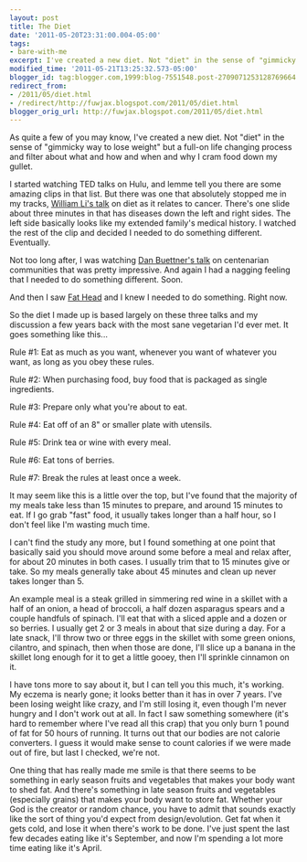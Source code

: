```yaml
---
layout: post
title: The Diet
date: '2011-05-20T23:31:00.004-05:00'
tags: 
- bare-with-me
excerpt: I've created a new diet. Not "diet" in the sense of "gimmicky way to lose weight" but a full-on life changing process around eating.
modified_time: '2011-05-21T13:25:32.573-05:00'
blogger_id: tag:blogger.com,1999:blog-7551548.post-2709071253128769664
redirect_from: 
- /2011/05/diet.html
- /redirect/http://fuwjax.blogspot.com/2011/05/diet.html
blogger_orig_url: http://fuwjax.blogspot.com/2011/05/diet.html
---
```


As quite a few of you may know, I've created a new diet. Not "diet" in the sense of "gimmicky way to lose weight" but a full-on life changing process and filter about what and how and when and why I cram food down my gullet. 

I started watching TED talks on Hulu, and lemme tell you there are some amazing clips in that list. But there was one that absolutely stopped me in my tracks, [William Li's talk](http://www.hulu.com/watch/219298/tedtalks-william-li-can-we-eat-to-starve-cancer) on diet as it relates to cancer. There's one slide about three minutes in that has diseases down the left and right sides. The left side basically looks like my extended family's medical history. I watched the rest of the clip and decided I needed to do something different. Eventually.

Not too long after, I was watching [Dan Buettner's talk](http://www.hulu.com/watch/219290/tedtalks-dan-buettner-how-to-live-to-be-100) on centenarian communities that was pretty impressive. And again I had a nagging feeling that I needed to do something different. Soon.

And then I saw [Fat Head](http://www.hulu.com/watch/196879/fat-head) and I knew I needed to do something. Right now.

So the diet I made up is based largely on these three talks and my discussion a few years back with the most sane vegetarian I'd ever met. It goes something like this...

Rule #1: Eat as much as you want, whenever you want of whatever you want, as long as you obey these rules.

Rule #2: When purchasing food, buy food that is packaged as single ingredients. 

Rule #3: Prepare only what you're about to eat.

Rule #4: Eat off of an 8" or smaller plate with utensils.

Rule #5: Drink tea or wine with every meal.

Rule #6: Eat tons of berries.

Rule #7: Break the rules at least once a week.

It may seem like this is a little over the top, but I've found that the majority of my meals take less than 15 minutes to prepare, and around 15 minutes to eat. If I go grab "fast" food, it usually takes longer than a half hour, so I don't feel like I'm wasting much time.

I can't find the study any more, but I found something at one point that basically said you should move around some before a meal and relax after, for about 20 minutes in both cases. I usually trim that to 15 minutes give or take. So my meals generally take about 45 minutes and clean up never takes longer than 5.

An example meal is a steak grilled in simmering red wine in a skillet with a half of an onion, a head of broccoli, a half dozen asparagus spears and a couple handfuls of spinach. I'll eat that with a sliced apple and a dozen or so berries. I usually get 2 or 3 meals in about that size during a day. For a late snack, I'll throw two or three eggs in the skillet with some green onions, cilantro, and spinach, then when those are done, I'll slice up a banana in the skillet long enough for it to get a little gooey, then I'll sprinkle cinnamon on it. 

I have tons more to say about it, but I can tell you this much, it's working. My eczema is nearly gone; it looks better than it has in over 7 years. I've been losing weight like crazy, and I'm still losing it, even though I'm never hungry and I don't work out at all. In fact I saw something somewhere (it's hard to remember where I've read all this crap) that you only burn 1 pound of fat for 50 hours of running. It turns out that our bodies are not calorie converters. I guess it would make sense to count calories if we were made out of fire, but last I checked, we're not.

One thing that has really made me smile is that there seems to be something in early season fruits and vegetables that makes your body want to shed fat. And there's something in late season fruits and vegetables (especially grains) that makes your body want to store fat. Whether your God is the creator or random chance, you have to admit that sounds exactly like the sort of thing you'd expect from design/evolution.  Get fat when it gets cold, and lose it when there's work to be done. I've just spent the last few decades eating like it's September, and now I'm spending a lot more time eating like it's April.